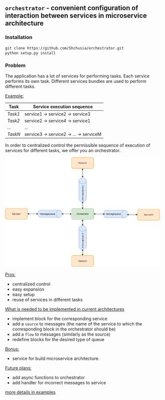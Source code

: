 ## ``orchestrator`` - convenient configuration of interaction between services in microservice architecture

### Installation

```commandline
git clone https://github.com/Shchusia/orchestrator.git
python setup.py install
```

### Problem

The application has a lot of services for performing tasks. Each service performs its own task. Different services bundles are used to perform different tasks.

<u>Example:</u>

Task | Service execution sequence 
--- | --- 
*Task1* | service1 -> service2 -> service3
*Task2* | service2 -> service4 -> service1
*...* | ...
*TaskN* | service3 -> service2 -> ... -> serviceM
    
In order to centralized control the permissible sequence of execution of services for different tasks, we offer you an orchestrator.

![file not found](./materials/solution_application_diagram.png "solution_application_diagram")

<u>Pros:</u>
* centralized control
* easy expansion
* easy setup
* reuse of services in different tasks

<u>What is needed to be implemented in current architectures</u>
* implement block for the corresponding service
* add a `source` to messages (the name of the service to which the corresponding block in the orchestrator should be)
* add a `flow` to messages (similarly as the source)
* redefine blocks for the desired type of queue

<u>Bonus:</u>
* service for build microservice architecture.

<u>Future plans:</u>
* add async functions to orchestrator
* add handler for incorrect messages to service


[more details in examples](https://github.com/Shchusia/orchestrator/blob/develop/examples)
